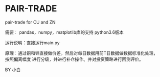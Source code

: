 # PAIR-TRADE
pair-trade for CU and ZN

需要：
pandas，numpy，matplotlib库的支持
python3.6版本

运行说明：直接运行main.py

原理：通过铜和锌直接做价差，然后对每日数据用前T日数据做数据标准化处理，按照偏离幅度
进行分级，并进行补仓操作。并对投资策略进行回测评价。


BY 小白
